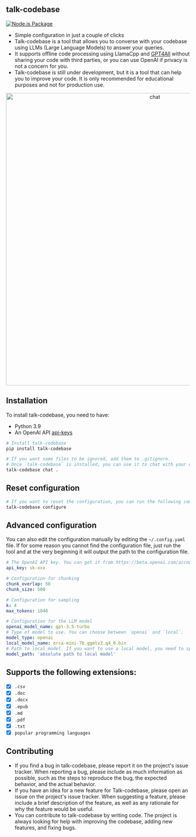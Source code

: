 ## talk-codebase 
[![Node.js Package](https://github.com/rsaryev/talk-codebase/actions/workflows/python-publish.yml/badge.svg)](https://github.com/rsaryev/talk-codebase/actions/workflows/python-publish.yml)

* Simple configuration in just a couple of clicks
* Talk-codebase is a tool that allows you to converse with your codebase using LLMs (Large Language Models) to answer your queries.
* It supports offline code processing using LlamaCpp and [GPT4All](https://github.com/nomic-ai/gpt4all) without sharing your code with third parties, or you can use OpenAI if privacy is not a concern for you.
* Talk-codebase is still under development, but it is a tool that can help you to improve your code. It is only recommended for educational purposes and not for production use.

<p align="center">
  <img src="https://github.com/rsaryev/talk-codebase/assets/70219513/b5d338f9-14a5-417b-9690-83f5cd66facf" width="800" alt="chat">
</p>

## Installation

To install talk-codebase, you need to have:

* Python 3.9
* An OpenAI API [api-keys](https://platform.openai.com/account/api-keys)

```bash
# Install talk-codebase
pip install talk-codebase

# If you want some files to be ignored, add them to .gitignore.
# Once `talk-codebase` is installed, you can use it to chat with your codebase in the current directory by running the following command:
talk-codebase chat .
```

## Reset configuration
```bash
# If you want to reset the configuration, you can run the following command:
talk-codebase configure
```

## Advanced configuration

You can also edit the configuration manually by editing the `~/.config.yaml` file.
If for some reason you cannot find the configuration file, just run the tool and at the very beginning it will output
the path to the configuration file.

```yaml
# The OpenAI API key. You can get it from https://beta.openai.com/account/api-keys
api_key: sk-xxx

# Configuration for chunking
chunk_overlap: 50
chunk_size: 500

# Configuration for sampling
k: 4
max_tokens: 1048

# Configuration for the LLM model
openai_model_name: gpt-3.5-turbo
# Type of model to use. You can choose between `openai` and `local`.
model_type: openai
local_model_name: orca-mini-7b.ggmlv3.q4_0.bin
# Path to local model. If you want to use a local model, you need to specify the path to it.
model_path: 'absolute path to local model'
```

## Supports the following extensions:

- [x] `.csv`
- [x] `.doc`
- [x] `.docx`
- [x] `.epub`
- [x] `.md`
- [x] `.pdf`
- [x] `.txt`
- [x] `popular programming languages`

## Contributing

* If you find a bug in talk-codebase, please report it on the project's issue tracker. When reporting a bug, please include as much information as possible, such as the steps to reproduce the bug, the expected behavior, and the actual behavior.
* If you have an idea for a new feature for Talk-codebase, please open an issue on the project's issue tracker. When suggesting a feature, please include a brief description of the feature, as well as any rationale for why the feature would be useful.
* You can contribute to talk-codebase by writing code. The project is always looking for help with improving the codebase, adding new features, and fixing bugs.

